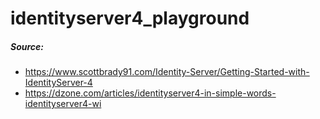 # identityserver4_playground

##### Source:
- https://www.scottbrady91.com/Identity-Server/Getting-Started-with-IdentityServer-4
- https://dzone.com/articles/identityserver4-in-simple-words-identityserver4-wi
